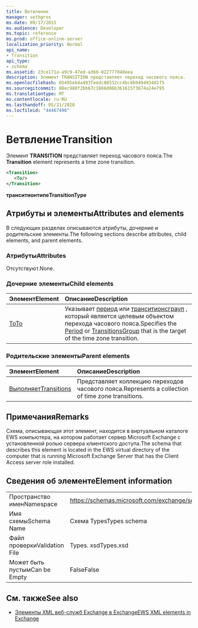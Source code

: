 ```yaml
---
title: Ветвление
manager: sethgros
ms.date: 09/17/2015
ms.audience: Developer
ms.topic: reference
ms.prod: office-online-server
localization_priority: Normal
api_name:
- Transition
api_type:
- schema
ms.assetid: 23ce171a-a9c9-47ed-a366-822777048eea
description: Элемент TRANSITION представляет переход часового пояса.
ms.openlocfilehash: 05495eb4a493feedc88532cc4bc8b949493481f5
ms.sourcegitcommit: 88ec988f2bb67c1866d06b361615f3674a24e795
ms.translationtype: MT
ms.contentlocale: ru-RU
ms.lasthandoff: 05/31/2020
ms.locfileid: "44467496"
---
```

# <a name="transition"></a><span data-ttu-id="68bed-103">Ветвление</span><span class="sxs-lookup"><span data-stu-id="68bed-103">Transition</span></span>

<span data-ttu-id="68bed-104">Элемент **TRANSITION** представляет переход часового пояса.</span><span class="sxs-lookup"><span data-stu-id="68bed-104">The **Transition** element represents a time zone transition.</span></span> 
  
```xml
<Transition>
   <To/>
</Transition>
```

 <span data-ttu-id="68bed-105">**транситионтипе**</span><span class="sxs-lookup"><span data-stu-id="68bed-105">**TransitionType**</span></span>
## <a name="attributes-and-elements"></a><span data-ttu-id="68bed-106">Атрибуты и элементы</span><span class="sxs-lookup"><span data-stu-id="68bed-106">Attributes and elements</span></span>

<span data-ttu-id="68bed-107">В следующих разделах описываются атрибуты, дочерние и родительские элементы.</span><span class="sxs-lookup"><span data-stu-id="68bed-107">The following sections describe attributes, child elements, and parent elements.</span></span>
  
### <a name="attributes"></a><span data-ttu-id="68bed-108">Атрибуты</span><span class="sxs-lookup"><span data-stu-id="68bed-108">Attributes</span></span>

<span data-ttu-id="68bed-109">Отсутствуют.</span><span class="sxs-lookup"><span data-stu-id="68bed-109">None.</span></span>
  
### <a name="child-elements"></a><span data-ttu-id="68bed-110">Дочерние элементы</span><span class="sxs-lookup"><span data-stu-id="68bed-110">Child elements</span></span>

|<span data-ttu-id="68bed-111">**Элемент**</span><span class="sxs-lookup"><span data-stu-id="68bed-111">**Element**</span></span>|<span data-ttu-id="68bed-112">**Описание**</span><span class="sxs-lookup"><span data-stu-id="68bed-112">**Description**</span></span>|
|:-----|:-----|
|[<span data-ttu-id="68bed-113">To</span><span class="sxs-lookup"><span data-stu-id="68bed-113">To</span></span>](to.md) <br/> |<span data-ttu-id="68bed-114">Указывает [период](period.md) или [транситионсграуп](transitionsgroup.md) , который является целевым объектом перехода часового пояса.</span><span class="sxs-lookup"><span data-stu-id="68bed-114">Specifies the [Period](period.md) or [TransitionsGroup](transitionsgroup.md) that is the target of the time zone transition.</span></span>  <br/> |
   
### <a name="parent-elements"></a><span data-ttu-id="68bed-115">Родительские элементы</span><span class="sxs-lookup"><span data-stu-id="68bed-115">Parent elements</span></span>

|<span data-ttu-id="68bed-116">**Элемент**</span><span class="sxs-lookup"><span data-stu-id="68bed-116">**Element**</span></span>|<span data-ttu-id="68bed-117">**Описание**</span><span class="sxs-lookup"><span data-stu-id="68bed-117">**Description**</span></span>|
|:-----|:-----|
|[<span data-ttu-id="68bed-118">Выполняет</span><span class="sxs-lookup"><span data-stu-id="68bed-118">Transitions</span></span>](transitions.md) <br/> |<span data-ttu-id="68bed-119">Представляет коллекцию переходов часового пояса.</span><span class="sxs-lookup"><span data-stu-id="68bed-119">Represents a collection of time zone transitions.</span></span>  <br/> |
   
## <a name="remarks"></a><span data-ttu-id="68bed-120">Примечания</span><span class="sxs-lookup"><span data-stu-id="68bed-120">Remarks</span></span>

<span data-ttu-id="68bed-121">Схема, описывающая этот элемент, находится в виртуальном каталоге EWS компьютера, на котором работает сервер Microsoft Exchange с установленной ролью сервера клиентского доступа.</span><span class="sxs-lookup"><span data-stu-id="68bed-121">The schema that describes this element is located in the EWS virtual directory of the computer that is running Microsoft Exchange Server that has the Client Access server role installed.</span></span>
  
## <a name="element-information"></a><span data-ttu-id="68bed-122">Сведения об элементе</span><span class="sxs-lookup"><span data-stu-id="68bed-122">Element information</span></span>

|||
|:-----|:-----|
|<span data-ttu-id="68bed-123">Пространство имен</span><span class="sxs-lookup"><span data-stu-id="68bed-123">Namespace</span></span>  <br/> |https://schemas.microsoft.com/exchange/services/2006/types  <br/> |
|<span data-ttu-id="68bed-124">Имя схемы</span><span class="sxs-lookup"><span data-stu-id="68bed-124">Schema Name</span></span>  <br/> |<span data-ttu-id="68bed-125">Схема Types</span><span class="sxs-lookup"><span data-stu-id="68bed-125">Types schema</span></span>  <br/> |
|<span data-ttu-id="68bed-126">Файл проверки</span><span class="sxs-lookup"><span data-stu-id="68bed-126">Validation File</span></span>  <br/> |<span data-ttu-id="68bed-127">Types. xsd</span><span class="sxs-lookup"><span data-stu-id="68bed-127">Types.xsd</span></span>  <br/> |
|<span data-ttu-id="68bed-128">Может быть пустым</span><span class="sxs-lookup"><span data-stu-id="68bed-128">Can be Empty</span></span>  <br/> |<span data-ttu-id="68bed-129">False</span><span class="sxs-lookup"><span data-stu-id="68bed-129">False</span></span>  <br/> |
   
## <a name="see-also"></a><span data-ttu-id="68bed-130">См. также</span><span class="sxs-lookup"><span data-stu-id="68bed-130">See also</span></span>



- [<span data-ttu-id="68bed-131">Элементы XML веб-служб Exchange в Exchange</span><span class="sxs-lookup"><span data-stu-id="68bed-131">EWS XML elements in Exchange</span></span>](ews-xml-elements-in-exchange.md)

